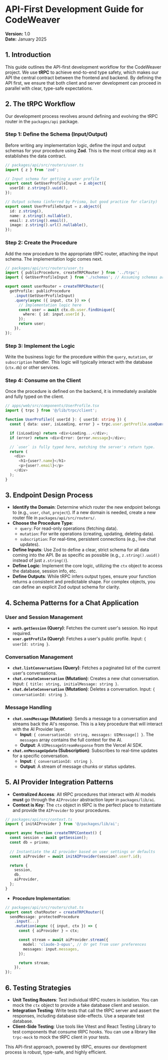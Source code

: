 # API-First Development Guide for CodeWeaver

**Version:** 1.0  
**Date:** January 2025

## 1. Introduction

This guide outlines the API-first development workflow for the CodeWeaver project. We use **tRPC** to achieve end-to-end type safety, which makes our API the central contract between the frontend and backend. By defining the API first, we ensure that both client and server development can proceed in parallel with clear, type-safe expectations.

## 2. The tRPC Workflow

Our development process revolves around defining and evolving the tRPC router in the `packages/api` package.

### Step 1: Define the Schema (Input/Output)
Before writing any implementation logic, define the input and output schemas for your procedure using **Zod**. This is the most critical step as it establishes the data contract.

```typescript
// packages/api/src/routers/user.ts
import { z } from 'zod';

// Input schema for getting a user profile
export const GetUserProfileInput = z.object({
  userId: z.string().uuid(),
});

// Output schema (inferred by Prisma, but good practice for clarity)
export const UserProfileOutput = z.object({
  id: z.string(),
  name: z.string().nullable(),
  email: z.string().email(),
  image: z.string().url().nullable(),
});
```

### Step 2: Create the Procedure
Add the new procedure to the appropriate tRPC router, attaching the input schema. The implementation logic comes next.

```typescript
// packages/api/src/routers/user.ts
import { publicProcedure, createTRPCRouter } from '../trpc';
import { GetUserProfileInput } from './schemas'; // Assuming schemas are separated

export const userRouter = createTRPCRouter({
  getProfile: publicProcedure
    .input(GetUserProfileInput)
    .query(async ({ input, ctx }) => {
      // Implementation logic here
      const user = await ctx.db.user.findUnique({
        where: { id: input.userId },
      });
      return user;
    }),
});
```

### Step 3: Implement the Logic
Write the business logic for the procedure within the `query`, `mutation`, or `subscription` handler. This logic will typically interact with the database (`ctx.db`) or other services.

### Step 4: Consume on the Client
Once the procedure is defined on the backend, it is immediately available and fully typed on the client.

```typescript
// apps/web/src/components/UserProfile.tsx
import { trpc } from '@/lib/trpc/client';

function UserProfile({ userId }: { userId: string }) {
  const { data: user, isLoading, error } = trpc.user.getProfile.useQuery({ userId });

  if (isLoading) return <div>Loading...</div>;
  if (error) return <div>Error: {error.message}</div>;

  // `user` is fully typed here, matching the server's return type.
  return (
    <div>
      <h1>{user?.name}</h1>
      <p>{user?.email}</p>
    </div>
  );
}
```

## 3. Endpoint Design Process

- **Identify the Domain**: Determine which router the new endpoint belongs to (e.g., `user`, `chat`, `project`). If a new domain is needed, create a new router file in `packages/api/src/routers/`.
- **Choose the Procedure Type**:
    - `query`: For read-only operations (fetching data).
    - `mutation`: For write operations (creating, updating, deleting data).
    - `subscription`: For real-time, persistent connections (e.g., live chat updates).
- **Define Inputs**: Use Zod to define a clear, strict schema for all data coming into the API. Be as specific as possible (e.g., `z.string().uuid()` instead of just `z.string()`).
- **Define Logic**: Implement the core logic, utilizing the `ctx` object to access the database, session info, etc.
- **Define Outputs**: While tRPC infers output types, ensure your function returns a consistent and predictable shape. For complex objects, you can define an explicit Zod output schema for clarity.

## 4. Schema Patterns for a Chat Application

### User and Session Management
- **`auth.getSession` (Query)**: Fetches the current user's session. No input required.
- **`user.getProfile` (Query)**: Fetches a user's public profile. Input: `{ userId: string }`.

### Conversation Management
- **`chat.listConversations` (Query)**: Fetches a paginated list of the current user's conversations.
- **`chat.createConversation` (Mutation)**: Creates a new chat conversation. Input: `{ title: string, initialMessage: string }`.
- **`chat.deleteConversation` (Mutation)**: Deletes a conversation. Input: `{ conversationId: string }`.

### Message Handling
- **`chat.sendMessage` (Mutation)**: Sends a message to a conversation and streams back the AI's response. This is a key procedure that will interact with the AI Provider layer.
  - **Input**: `{ conversationId: string, messages: UIMessage[] }`. The `messages` array contains the full context for the AI.
  - **Output**: A `UIMessageStreamResponse` from the Vercel AI SDK.
- **`chat.onMessageUpdate` (Subscription)**: Subscribes to real-time updates for a specific conversation.
  - **Input**: `{ conversationId: string }`.
  - **Output**: A stream of message chunks or status updates.

## 5. AI Provider Integration Patterns

- **Centralized Access**: All tRPC procedures that interact with AI models **must** go through the `AIProvider` abstraction layer in `packages/lib/ai`.
- **Context is Key**: The `ctx` object in tRPC is the perfect place to instantiate and provide the `AIProvider` to your procedures.

```typescript
// packages/api/src/context.ts
import { initAIProvider } from '@/packages/lib/ai';

export async function createTRPCContext() {
  const session = await getSession();
  const db = prisma;
  
  // Instantiate the AI provider based on user settings or defaults
  const aiProvider = await initAIProvider(session?.user?.id);

  return {
    session,
    db,
    aiProvider,
  };
}
```

- **Procedure Implementation**:
```typescript
// packages/api/src/routers/chat.ts
export const chatRouter = createTRPCRouter({
  sendMessage: protectedProcedure
    .input(...)
    .mutation(async ({ input, ctx }) => {
      const { aiProvider } = ctx;

      const stream = await aiProvider.stream({
        model: 'claude-3-opus', // Or get from user preferences
        messages: input.messages,
      });

      return stream;
    }),
});
```

## 6. Testing Strategies

- **Unit Testing Routers**: Test individual tRPC routers in isolation. You can mock the `ctx` object to provide a fake database client and session.
- **Integration Testing**: Write tests that call the tRPC server and assert the responses, including database side-effects. Use a separate test database.
- **Client-Side Testing**: Use tools like Vitest and React Testing Library to test components that consume tRPC hooks. You can use a library like `trpc-mock` to mock the tRPC client in your tests.

This API-first approach, powered by tRPC, ensures our development process is robust, type-safe, and highly efficient. 